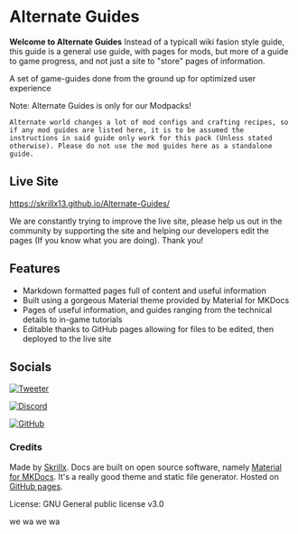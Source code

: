 # Alternate Guides

**Welcome to Alternate Guides**
Instead of a typicall wiki fasion style guide, this guide is a general use guide, with pages for mods, but more of a guide to game progress, and not just a site to "store" pages of information.

A set of game-guides done from the ground up for optimized user experience

Note: Alternate Guides is only for our Modpacks!

    Alternate world changes a lot of mod configs and crafting recipes, so if any mod guides are listed here, it is to be assumed the instructions in said guide only work for this pack (Unless stated otherwise). Please do not use the mod guides here as a standalone guide.

## Live Site
https://skrillx13.github.io/Alternate-Guides/

We are constantly trying to improve the live site, please help us out in the community by supporting the site and helping our developers edit the pages (If you know what you are doing). Thank you!

## Features
- Markdown formatted pages full of content and useful information
- Built using a gorgeous Material theme provided by Material for MKDocs
- Pages of useful information, and guides ranging from the technical details to in-game tutorials
- Editable thanks to GitHub pages allowing for files to be edited, then deployed to the live site

## Socials
[![Tweeter](https://img.shields.io/badge/X-%23000000.svg?style=for-the-badge&logo=X&logoColor=white)](https://x.com/Skrillx_13)

[![Discord](https://img.shields.io/badge/Discord-%235865F2.svg?style=for-the-badge&logo=discord&logoColor=white)](https://discord.com/invite/modrinth-734077874708938864)

[![GitHub](https://img.shields.io/badge/github%20actions-%232671E5.svg?style=for-the-badge&logo=githubactions&logoColor=white)](https://skrillx13.github.io/Alternate-Guides/)
### Credits

Made by [Skrillx](https://beacons.ai/skrillx). Docs are built on open source software, namely [Material for MKDocs](https://squidfunk.github.io/mkdocs-material/). It's a really good theme and static file generator. Hosted on [GitHub pages](https://pages.github.com).

License: GNU General public license v3.0

we wa we wa
